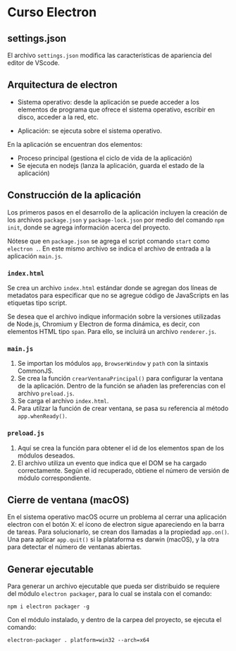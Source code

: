 # Curso Electron

## settings.json
El archivo `settings.json` modifica las características de apariencia del editor de VScode.

## Arquitectura de electron

* Sistema operativo: desde la aplicación se puede acceder a los elementos de programa que ofrece el sistema operativo, escribir en disco, acceder a la red, etc.

* Aplicación: se ejecuta sobre el sistema operativo.

En la aplicación se encuentran dos elementos:
* Proceso principal (gestiona el ciclo de vida de la aplicación)
* Se ejecuta en nodejs (lanza la aplicación, guarda el estado de la aplicación)

## Construcción de la aplicación

Los primeros pasos en el desarrollo de la aplicación incluyen la creación de los archivos `package.json` y `package-lock.json` por medio del comando `npm init`, donde se agrega información acerca del proyecto.

Nótese que en `package.json` se agrega el script comando `start` como `electron .`. En este mismo archivo se indica el archivo de entrada a la aplicación `main.js`.

### `index.html`

Se crea un archivo `index.html` estándar donde se agregan dos líneas de metadatos para especificar que no se agregue código de JavaScripts en las etiquetas tipo script.

Se desea que el archivo indique información sobre la versiones utilizadas de Node.js, Chromium y Electron de forma dinámica, es decir, con elementos HTML tipo `span`. Para ello, se incluirá un archivo `renderer.js`.

### `main.js`

1. Se importan los módulos `app`, `BrowserWindow` y `path` con la sintaxis CommonJS.
2. Se crea la función `crearVentanaPrincipal()` para configurar la ventana de la aplicación. Dentro de la función se añaden las preferencias con el archivo `preload.js`.
3. Se carga el archivo `index.html`.
4. Para utilzar la función de crear ventana, se pasa su referencia al método `app.whenReady()`.

### `preload.js`
1. Aquí se crea la función para obtener el id de los elementos span de los módulos deseados.
2. El archivo utiliza un evento que indica que el DOM se ha cargado correctamente. Según el id recuperado, obtiene el número de versión de módulo correspondiente.

## Cierre de ventana (macOS)
En el sistema operativo macOS ocurre un problema al cerrar una aplicación electron con el botón X: el ícono de electron sigue apareciendo en la barra de tareas. Para solucionarlo, se crean dos llamadas a la propiedad `app.on()`. Una para aplicar `app.quit()` si la plataforma es darwin (macOS), y la otra para detectar el número de ventanas abiertas.

## Generar ejecutable
Para generar un archivo ejecutable que pueda ser distribuido se requiere del módulo `electron packager`, para lo cual se instala con el comando:
```shell
npm i electron packager -g
```
Con el módulo instalado, y dentro de la carpea del proyecto, se ejecuta el comando:
```shell
electron-packager . platform=win32 --arch=x64
```